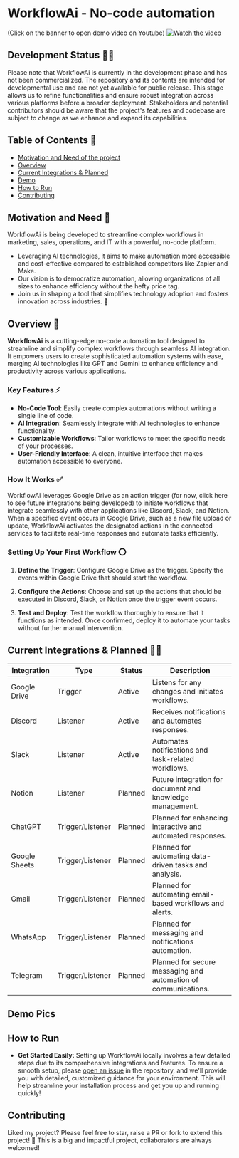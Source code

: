 # WorkflowAi - No-code automation
(Click on the banner to open demo video on Youtube)
[![Watch the video](https://img.youtube.com/vi/yX6paB1F_5U/maxresdefault.jpg)](https://www.youtube.com/watch?v=yX6paB1F_5U)

## Development Status 🧑‍💻

Please note that WorkflowAi is currently in the development phase and has not been commercialized. The repository and its contents are intended for developmental use and are not yet available for public release. This stage allows us to refine functionalities and ensure robust integration across various platforms before a broader deployment. Stakeholders and potential contributors should be aware that the project's features and codebase are subject to change as we enhance and expand its capabilities.


## Table of Contents 📃
- [Motivation and Need of the project](#motivation-and-need-of-the-project)
- [Overview](#overview)
- [Current Integrations & Planned](#current-integrations--planned)
- [Demo](#demo-pics)
- [How to Run](#how-to-run)
- [Contributing](#contributing)

## Motivation and Need 📌

WorkflowAi is being developed to streamline complex workflows in marketing, sales, operations, and IT with a powerful, no-code platform. 
- Leveraging AI technologies, it aims to make automation more accessible and cost-effective compared to established competitors like Zapier and Make. 
- Our vision is to democratize automation, allowing organizations of all sizes to enhance efficiency without the hefty price tag. 
- Join us in shaping a tool that simplifies technology adoption and fosters innovation across industries. 🚀


## Overview 🔭

**WorkflowAi**  is a cutting-edge no-code automation tool designed to streamline and simplify complex workflows through seamless AI integration. It empowers users to create sophisticated automation systems with ease, merging AI technologies like GPT and Gemini to enhance efficiency and productivity across various applications.

### Key Features ⚡

- **No-Code Tool**: Easily create complex automations without writing a single line of code.
- **AI Integration**: Seamlessly integrate with AI technologies to enhance functionality.
- **Customizable Workflows**: Tailor workflows to meet the specific needs of your processes.
- **User-Friendly Interface**: A clean, intuitive interface that makes automation accessible to everyone.

### How It Works ✅

WorkflowAi leverages Google Drive as an action trigger (for now, click here to see future integrations being developed) to initiate workflows that integrate seamlessly with other applications like Discord, Slack, and Notion. 
When a specified event occurs in Google Drive, such as a new file upload or update, 
WorkflowAi activates the designated actions in the connected services to facilitate real-time responses and automate tasks efficiently.

### Setting Up Your First Workflow ⭕

1. **Define the Trigger**:
   Configure Google Drive as the trigger. Specify the events within Google Drive that should start the workflow.

2. **Configure the Actions**:
   Choose and set up the actions that should be executed in Discord, Slack, or Notion once the trigger event occurs.

3. **Test and Deploy**:
   Test the workflow thoroughly to ensure that it functions as intended. Once confirmed, deploy it to automate your tasks without further manual intervention.

## Current Integrations & Planned 🧑‍💻

<div align="center">

| Integration  | Type        | Status           | Description                                                  |
|--------------|-------------|------------------|--------------------------------------------------------------|
| Google Drive | Trigger     | Active           | Listens for any changes and initiates workflows.             |
| Discord      | Listener    | Active           | Receives notifications and automates responses.              |
| Slack        | Listener    | Active           | Automates notifications and task-related workflows.          |
| Notion       | Listener    | Planned          | Future integration for document and knowledge management.    |
| ChatGPT      | Trigger/Listener    | Planned          | Planned for enhancing interactive and automated responses.   |
| Google Sheets| Trigger/Listener    | Planned          | Planned for automating data-driven tasks and analysis.       |
| Gmail        | Trigger/Listener    | Planned          | Planned for automating email-based workflows and alerts.     |
| WhatsApp     | Trigger/Listener    | Planned          | Planned for messaging and notifications automation.          |
| Telegram     | Trigger/Listener    | Planned          | Planned for secure messaging and automation of communications.|

</div>

## Demo Pics



## How to Run
- **Get Started Easily:** Setting up WorkflowAi locally involves a few detailed steps due to its comprehensive integrations and features. To ensure a smooth setup, please [open an issue](https://github.com/ai-spaceship/WorkflowAi/issues) in the repository, and we'll provide you with detailed, customized guidance for your environment. This will help streamline your installation process and get you up and running quickly!

## Contributing

Liked my project? Please feel free to star, raise a PR or fork to extend this project! 🚀
This is a big and impactful project, collaborators are always welcomed!

